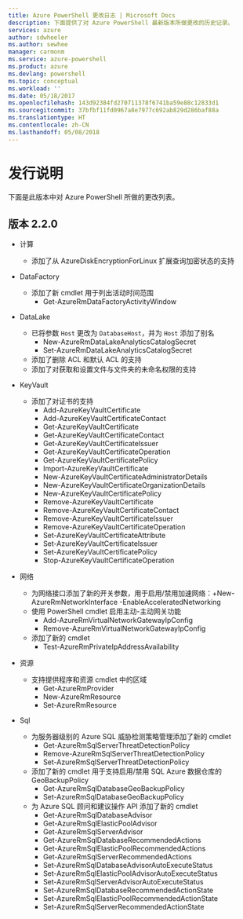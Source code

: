 ```yaml
---
title: Azure PowerShell 更改日志 | Microsoft Docs
description: 下面提供了对 Azure PowerShell 最新版本所做更改的历史记录。
services: azure
author: sdwheeler
ms.author: sewhee
manager: carmonm
ms.service: azure-powershell
ms.product: azure
ms.devlang: powershell
ms.topic: conceptual
ms.workload: ''
ms.date: 05/18/2017
ms.openlocfilehash: 143d92384fd270711378f6741ba59e88c12833d1
ms.sourcegitcommit: 37bfbf11fd0967a8e7977c692ab829d286baf88a
ms.translationtype: HT
ms.contentlocale: zh-CN
ms.lasthandoff: 05/08/2018
---
```

# <a name="release-notes"></a>发行说明

下面是此版本中对 Azure PowerShell 所做的更改列表。

## <a name="version-220"></a>版本 2.2.0
* 计算
  - 添加了从 AzureDiskEncryptionForLinux 扩展查询加密状态的支持
* DataFactory
  - 添加了新 cmdlet 用于列出活动时间范围
    + Get-AzureRmDataFactoryActivityWindow
* DataLake
  - 已将参数 `Host` 更改为 `DatabaseHost`，并为 `Host` 添加了别名
    + New-AzureRmDataLakeAnalyticsCatalogSecret
    + Set-AzureRmDataLakeAnalyticsCatalogSecret
  - 添加了删除 ACL 和默认 ACL 的支持
  - 添加了对获取和设置文件与文件夹的未命名权限的支持
* KeyVault
  - 添加了对证书的支持
    + Add-AzureKeyVaultCertificate
    + Add-AzureKeyVaultCertificateContact
    + Get-AzureKeyVaultCertificate
    + Get-AzureKeyVaultCertificateContact
    + Get-AzureKeyVaultCertificateIssuer
    + Get-AzureKeyVaultCertificateOperation
    + Get-AzureKeyVaultCertificatePolicy
    + Import-AzureKeyVaultCertificate
    + New-AzureKeyVaultCertificateAdministratorDetails
    + New-AzureKeyVaultCertificateOrganizationDetails
    + New-AzureKeyVaultCertificatePolicy
    + Remove-AzureKeyVaultCertificate
    + Remove-AzureKeyVaultCertificateContact
    + Remove-AzureKeyVaultCertificateIssuer
    + Remove-AzureKeyVaultCertificateOperation
    + Set-AzureKeyVaultCertificateAttribute
    + Set-AzureKeyVaultCertificateIssuer
    + Set-AzureKeyVaultCertificatePolicy
    + Stop-AzureKeyVaultCertificateOperation
* 网络

  - 为网络接口添加了新的开关参数，用于启用/禁用加速网络：+New-AzureRmNetworkInterface -EnableAcceleratedNetworking
  - 使用 PowerShell cmdlet 启用主动-主动网关功能
    + Add-AzureRmVirtualNetworkGatewayIpConfig
    + Remove-AzureRmVirtualNetworkGatewayIpConfig
  - 添加了新的 cmdlet
    + Test-AzureRmPrivateIpAddressAvailability
* 资源
  - 支持提供程序和资源 cmdlet 中的区域
    + Get-AzureRmProvider
    + New-AzureRmResource
    + Set-AzureRmResource
* Sql
  - 为服务器级别的 Azure SQL 威胁检测策略管理添加了新的 cmdlet
    + Get-AzureRmSqlServerThreatDetectionPolicy
    + Remove-AzureRmSqlServerThreatDetectionPolicy
    + Set-AzureRmSqlServerThreatDetectionPolicy
  - 添加了新的 cmdlet 用于支持启用/禁用 SQL Azure 数据仓库的 GeoBackupPolicy
    + Get-AzureRmSqlDatabaseGeoBackupPolicy
    + Set-AzureRmSqlDatabaseGeoBackupPolicy
  - 为 Azure SQL 顾问和建议操作 API 添加了新的 cmdlet
    + Get-AzureRmSqlDatabaseAdvisor
    + Get-AzureRmSqlElasticPoolAdvisor
    + Get-AzureRmSqlServerAdvisor
    + Get-AzureRmSqlDatabaseRecommendedActions
    + Get-AzureRmSqlElasticPoolRecommendedActions
    + Get-AzureRmSqlServerRecommendedActions
    + Set-AzureRmSqlDatabaseAdvisorAutoExecuteStatus
    + Set-AzureRmSqlElasticPoolAdvisorAutoExecuteStatus
    + Set-AzureRmSqlServerAdvisorAutoExecuteStatus
    + Set-AzureRmSqlDatabaseRecommendedActionState
    + Set-AzureRmSqlElasticPoolRecommendedActionState
    + Set-AzureRmSqlServerRecommendedActionState
